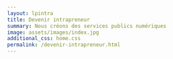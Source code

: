 ```yaml
---
layout: lpintra
title: Devenir intrapreneur
summary: Nous créons des services publics numériques
image: assets/images/index.jpg
additional_css: home.css
permalink: /devenir-intrapreneur.html
---
```

